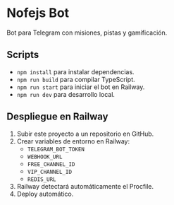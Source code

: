 # Nofejs Bot

Bot para Telegram con misiones, pistas y gamificación.

## Scripts
- `npm install` para instalar dependencias.
- `npm run build` para compilar TypeScript.
- `npm run start` para iniciar el bot en Railway.
- `npm run dev` para desarrollo local.

## Despliegue en Railway
1. Subir este proyecto a un repositorio en GitHub.
2. Crear variables de entorno en Railway:
   - `TELEGRAM_BOT_TOKEN`
   - `WEBHOOK_URL`
   - `FREE_CHANNEL_ID`
   - `VIP_CHANNEL_ID`
   - `REDIS_URL`
3. Railway detectará automáticamente el Procfile.
4. Deploy automático.
